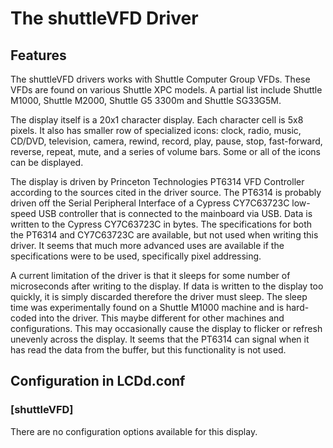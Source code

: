 # The shuttleVFD Driver

## Features

The shuttleVFD drivers works with Shuttle Computer Group VFDs. These
VFDs are found on various Shuttle XPC models. A partial list include
Shuttle M1000, Shuttle M2000, Shuttle G5 3300m and Shuttle SG33G5M.

The display itself is a 20x1 character display. Each character cell is
5x8 pixels. It also has smaller row of specialized icons: clock, radio,
music, CD/DVD, television, camera, rewind, record, play, pause, stop,
fast-forward, reverse, repeat, mute, and a series of volume bars. Some
or all of the icons can be displayed.

The display is driven by Princeton Technologies PT6314 VFD Controller
according to the sources cited in the driver source. The PT6314 is
probably driven off the Serial Peripheral Interface of a Cypress
CY7C63723C low-speed USB controller that is connected to the mainboard
via USB. Data is written to the Cypress CY7C63723C in bytes. The
specifications for both the PT6314 and CY7C63723C are available, but not
used when writing this driver. It seems that much more advanced uses are
available if the specifications were to be used, specifically pixel
addressing.

A current limitation of the driver is that it sleeps for some number of
microseconds after writing to the display. If data is written to the
display too quickly, it is simply discarded therefore the driver must
sleep. The sleep time was experimentally found on a Shuttle M1000
machine and is hard-coded into the driver. This maybe different for
other machines and configurations. This may occasionally cause the
display to flicker or refresh unevenly across the display. It seems that
the PT6314 can signal when it has read the data from the buffer, but
this functionality is not used.

## Configuration in LCDd.conf

### \[shuttleVFD\]

There are no configuration options available for this display.
